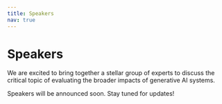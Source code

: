 ```yaml
---
title: Speakers
nav: true
---
```


# Speakers

We are excited to bring together a stellar group of experts to discuss the critical topic of evaluating the broader impacts of generative AI systems.

Speakers will be announced soon. Stay tuned for updates!
